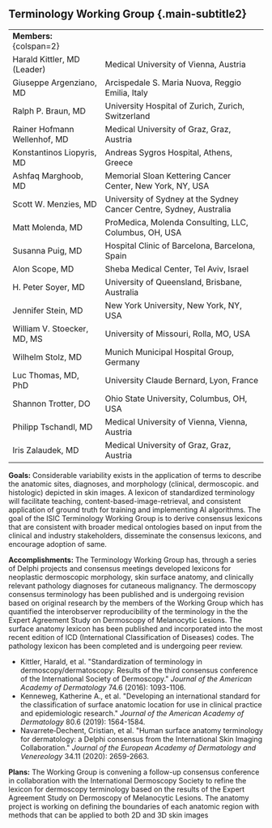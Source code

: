 ## Terminology Working Group {.main-subtitle2}

| | |
| - | - |
| **Members:** {colspan=2} | |
| Harald Kittler, MD (Leader) | Medical University of Vienna, Austria |
| Giuseppe Argenziano, MD | Arcispedale S. Maria Nuova, Reggio Emilia, Italy |
| Ralph P. Braun, MD | University Hospital of Zurich, Zurich, Switzerland |
| Rainer Hofmann Wellenhof, MD | Medical University of Graz, Graz, Austria |
| Konstantinos Liopyris, MD | Andreas Sygros Hospital, Athens, Greece |
| Ashfaq Marghoob, MD | Memorial Sloan Kettering Cancer Center, New York, NY, USA |
| Scott W. Menzies, MD | University of Sydney at the Sydney Cancer Centre, Sydney, Australia |
| Matt Molenda, MD | ProMedica, Molenda Consulting, LLC, Columbus, OH, USA |
| Susanna Puig, MD | Hospital Clinic of Barcelona, Barcelona, Spain |
| Alon Scope, MD | Sheba Medical Center, Tel Aviv, Israel |
| H. Peter Soyer, MD | University of Queensland, Brisbane, Australia |
| Jennifer Stein, MD | New York University, New York, NY, USA |
| William V. Stoecker, MD, MS | University of Missouri, Rolla, MO, USA |
| Wilhelm Stolz, MD | Munich Municipal Hospital Group, Germany |
| Luc Thomas, MD, PhD | University Claude Bernard, Lyon, France |
| Shannon Trotter, DO | Ohio State University, Columbus, OH, USA |
| Philipp Tschandl, MD | Medical University of Vienna, Vienna, Austria |
| Iris Zalaudek, MD | Medical University of Graz, Graz, Austria |

**Goals:** Considerable variability exists in the application of terms to describe the anatomic sites, diagnoses, and morphology (clinical, dermoscopic. and histologic) depicted in skin images. A lexicon of standardized terminology will facilitate teaching, content-based-image-retrieval, and consistent application of ground truth for training and implementing AI algorithms. The goal of the ISIC Terminology Working Group is to derive consensus lexicons that are consistent with broader medical ontologies based on input from the clinical and industry stakeholders, disseminate the consensus lexicons, and encourage adoption of same.  

**Accomplishments:** The Terminology Working Group has, through a series of Delphi projects and consensus meetings developed lexicons for neoplastic dermoscopic morphology, skin surface anatomy, and clinically relevant pathology diagnoses for cutaneous malignancy.  The dermoscopy consensus terminology has been published and is undergoing revision based on original research by the members of the Working Group which has quantified the interobserver reproducibility of the terminology in the the Expert Agreement Study on Dermoscopy of Melanocytic Lesions. The surface anatomy lexicon has been published and incorporated into the most recent edition of ICD (International Classification of Diseases) codes. The pathology lexicon has been completed and is undergoing peer review. 

* Kittler, Harald, et al. "Standardization of terminology in dermoscopy/dermatoscopy: Results of the third consensus conference of the International Society of Dermoscopy." *Journal of the American Academy of Dermatology* 74.6 (2016): 1093-1106.  
* Kenneweg, Katherine A., et al. "Developing an international standard for the classification of surface anatomic location for use in clinical practice and epidemiologic research." *Journal of the American Academy of Dermatology* 80.6 (2019): 1564-1584.  
* Navarrete‐Dechent, Cristian, et al. "Human surface anatomy terminology for dermatology: a Delphi consensus from the International Skin Imaging Collaboration." *Journal of the European Academy of Dermatology and Venereology* 34.11 (2020): 2659-2663.

**Plans:** The Working Group is convening a follow-up consensus conference in collaboration with the International Dermoscopy Society to refine the lexicon for dermoscopy terminology based on the results of the Expert Agreement Study on Dermoscopy of Melanocytic Lesions. The anatomy project is working on defining the boundaries of each anatomic region with methods that can be applied to both 2D and 3D skin images

